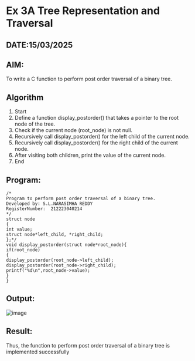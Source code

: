 # Ex 3A Tree Representation and Traversal
## DATE:15/03/2025
## AIM:
To write a C function to perform post order traversal of a binary tree.

## Algorithm
1. Start
2. Define a function display_postorder() that takes a pointer to the root node of the tree.
3. Check if the current node (root_node) is not null.
4. Recursively call display_postorder() for the left child of the current node.
5. Recursively call display_postorder() for the right child of the current node.
6. After visiting both children, print the value of the current node.
7. End   

## Program:
```
/*
Program to perform post order traversal of a binary tree.
Developed by: S.L.NARASIMHA REDDY
RegisterNumber:  212223040214
*/
struct node
{
int value;
struct node*left_child, *right_child;
};*/
void display_postorder(struct node*root_node){
if(root_node)
{
display_postorder(root_node->left_child);
display_postorder(root_node->right_child);
printf("%d\n",root_node->value);
}
}
```

## Output:
![image](https://github.com/user-attachments/assets/05b474c4-8040-4063-8a45-ed846c6f8a85)




## Result:
Thus, the function to perform post order traversal of a binary tree is implemented successfully
